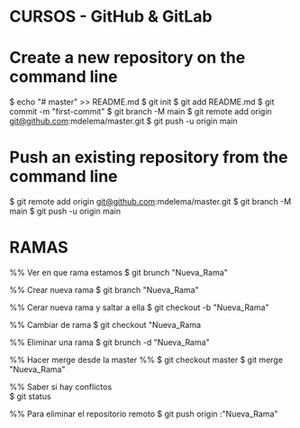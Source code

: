 # CURSOS - GitHub & GitLab

# Create a new repository on the command line
$ echo "# master" >> README.md
$ git init
$ git add README.md
$ git commit -m "first-commit"
$ git branch -M main
$ git remote add origin git@github.com:mdelema/master.git
$ git push -u origin main

# Push an existing repository from the command line
$ git remote add origin git@github.com:mdelema/master.git
$ git branch -M main
$ git push -u origin main

# RAMAS 
%% Ver en que rama estamos
$ git brunch "Nueva_Rama"

%% Crear nueva rama 
$ git branch "Nueva_Rama"

%% Cerar nueva rama y saltar a ella 
$ git checkout -b "Nueva_Rama"

%% Cambiar de rama 
$ git checkout "Nueva_Rama

%% Eliminar una rama
$ git brunch -d "Nueva_Rama"

%% Hacer merge desde la master %%
$ git checkout master
$ git merge "Nueva_Rama"

%% Saber si hay conflictos  
$ git status

%% Para eliminar el repositorio remoto
$ git push origin :"Nueva_Rama"

